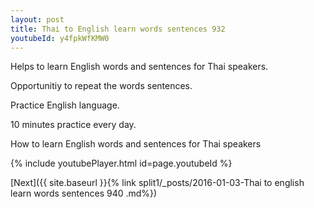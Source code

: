 ```yaml
---
layout: post
title: Thai to English learn words sentences 932 
youtubeId: y4fpkWfKMW0
---
```

 
 
Helps to learn English words and sentences for Thai speakers.

Opportunitiy to repeat the words sentences. 

Practice English language. 
 
10 minutes practice every day. 
 
How to learn English words and sentences for Thai speakers 
 
{% include youtubePlayer.html id=page.youtubeId %}
 
 
[Next]({{ site.baseurl }}{% link  split1/_posts/2016-01-03-Thai to english learn words sentences 940 .md%})
 
